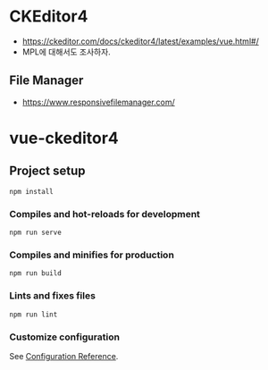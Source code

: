 # CKEditor4 
- https://ckeditor.com/docs/ckeditor4/latest/examples/vue.html#/
- MPL에 대해서도 조사하자.

## File Manager
- https://www.responsivefilemanager.com/

# vue-ckeditor4

## Project setup
```
npm install
```

### Compiles and hot-reloads for development
```
npm run serve
```

### Compiles and minifies for production
```
npm run build
```

### Lints and fixes files
```
npm run lint
```

### Customize configuration
See [Configuration Reference](https://cli.vuejs.org/config/).
